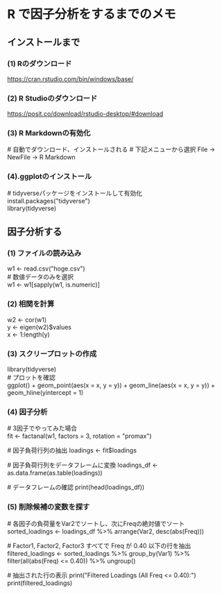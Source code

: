# R で因子分析をするまでのメモ

## インストールまで

### (1) Rのダウンロード
https://cran.rstudio.com/bin/windows/base/

### (2) R Studioのダウンロード
https://posit.co/download/rstudio-desktop/#download

### (3) R Markdownの有効化
\# 自動でダウンロード、インストールされる
\# 下記メニューから選択
File -> NewFile -> R Markdown


### (4).ggplotのインストール
\# tidyverseパッケージをインストールして有効化
install.packages("tidyverse")  
library(tidyverse)  

## 因子分析する

### (1) ファイルの読み込み
w1 <- read.csv("hoge.csv")  
\# 数値データのみを選択  
w1 <- w1[sapply(w1, is.numeric)]  

### (2) 相関を計算
w2 <- cor(w1)  
y <- eigen(w2)$values  
x <- 1:length(y)  

### (3) スクリープロットの作成
library(tidyverse)  
\# プロットを確認  
ggplot() + geom_point(aes(x = x, y = y)) + geom_line(aes(x = x, y = y)) + geom_hline(yintercept = 1)

### (4) 因子分析
\# 3因子でやってみた場合  
fit <- factanal(w1, factors = 3, rotation = "promax")

\# 因子負荷行列の抽出
loadings <- fit$loadings

\# 因子負荷行列をデータフレームに変換
loadings_df <- as.data.frame(as.table(loadings))

\# データフレームの確認
print(head(loadings_df))

### (5) 削除候補の変数を探す

\# 各因子の負荷量をVar2でソートし、次にFreqの絶対値でソート
sorted_loadings <- loadings_df %>% arrange(Var2, desc(abs(Freq)))

\# Factor1, Factor2, Factor3 すべてで Freq が 0.40 以下の行を抽出
filtered_loadings <- sorted_loadings %>% group_by(Var1) %>% filter(all(abs(Freq) <= 0.40)) %>% ungroup()

\# 抽出された行の表示
print("Filtered Loadings (All Freq <= 0.40):")  
print(filtered_loadings)  

